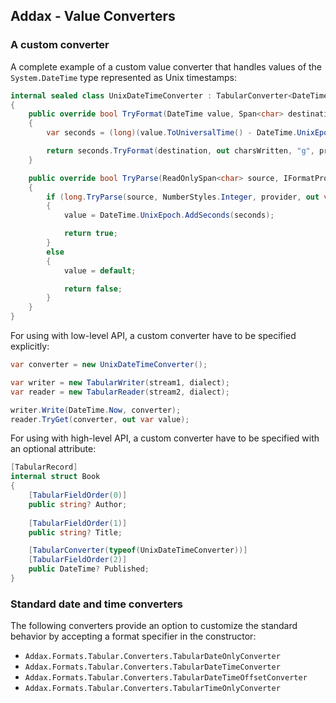## Addax - Value Converters

<p />

### A custom converter

<p />

A complete example of a custom value converter that handles values of the `System.DateTime` type represented as Unix timestamps:

<p />

```cs
internal sealed class UnixDateTimeConverter : TabularConverter<DateTime>
{
    public override bool TryFormat(DateTime value, Span<char> destination, IFormatProvider? provider, out int charsWritten)
    {
        var seconds = (long)(value.ToUniversalTime() - DateTime.UnixEpoch).TotalSeconds;

        return seconds.TryFormat(destination, out charsWritten, "g", provider);
    }

    public override bool TryParse(ReadOnlySpan<char> source, IFormatProvider? provider, out DateTime value)
    {
        if (long.TryParse(source, NumberStyles.Integer, provider, out var seconds))
        {
            value = DateTime.UnixEpoch.AddSeconds(seconds);

            return true;
        }
        else
        {
            value = default;

            return false;
        }
    }
}
```

<p />

For using with low-level API, a custom converter have to be specified explicitly:

<p />

```cs
var converter = new UnixDateTimeConverter();

var writer = new TabularWriter(stream1, dialect);
var reader = new TabularReader(stream2, dialect);

writer.Write(DateTime.Now, converter);
reader.TryGet(converter, out var value);
```

<p />

For using with high-level API, a custom converter have to be specified with an optional attribute:

<p />

```cs
[TabularRecord]
internal struct Book
{
    [TabularFieldOrder(0)]
    public string? Author;
    
    [TabularFieldOrder(1)]
    public string? Title;

    [TabularConverter(typeof(UnixDateTimeConverter))]
    [TabularFieldOrder(2)]
    public DateTime? Published;
}
```

<p />

### Standard date and time converters 

<p />

The following converters provide an option to customize the standard behavior by accepting a format specifier in the constructor:

<p />

- `Addax.Formats.Tabular.Converters.TabularDateOnlyConverter`
- `Addax.Formats.Tabular.Converters.TabularDateTimeConverter`
- `Addax.Formats.Tabular.Converters.TabularDateTimeOffsetConverter`
- `Addax.Formats.Tabular.Converters.TabularTimeOnlyConverter`